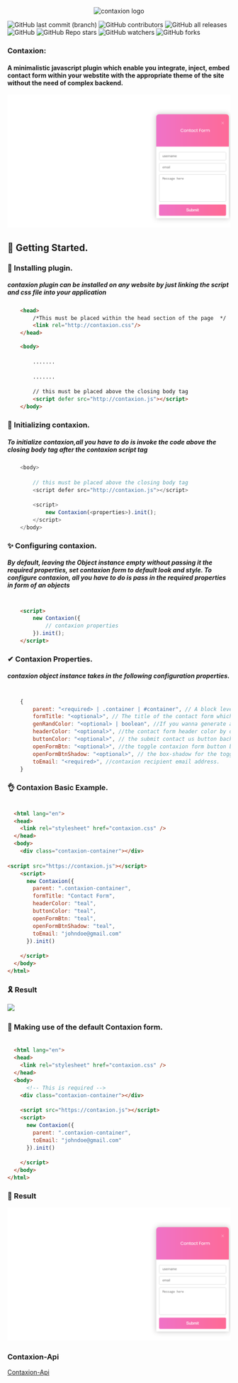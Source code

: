 <p align="center">
<img width=300px height=300px src="https://raw.githubusercontent.com/Benrobo/contaxion/main/lib/img/logo.png?token=APSXSWB3TJZEEGHMO2MKEQLBOYFZS" alt="contaxion logo">
</p>

![GitHub last commit (branch)](https://img.shields.io/github/last-commit/benrobo/contaxion/main?style=for-the-badge)
![GitHub contributors](https://img.shields.io/github/contributors/benrobo/contaxion?style=for-the-badge)
![GitHub all releases](https://img.shields.io/github/downloads/benrobo/contaxion/total?style=for-the-badge)
![GitHub](https://img.shields.io/github/license/benrobo/contaxion?style=for-the-badge)
![GitHub Repo stars](https://img.shields.io/github/stars/benrobo/contaxion?style=for-the-badge)
![GitHub watchers](https://img.shields.io/github/watchers/benrobo/contaxion?style=for-the-badge)
![GitHub forks](https://img.shields.io/github/forks/benrobo/contaxion?style=for-the-badge)

### Contaxion:
#### A minimalistic javascript plugin which enable you integrate, inject, embed contact form within your webstite with the appropriate theme of the site without the need of complex backend.
<img src="https://raw.githubusercontent.com/Benrobo/contaxion/main/img/screenshot/screenshot1.PNG">

## 🏁 Getting Started.


### 🎉 Installing plugin.

##### contaxion plugin can be installed on any website by just linking the script and css file into your application


```html
    <head>
        /*This must be placed within the head section of the page  */
        <link rel="http://contaxion.css"/>
    </head>
```

```html
    <body>

        .......

        .......

        // this must be placed above the closing body tag
        <script defer src="http://contaxion.js"></script>
    </body>
```

### 🎁 Initializing contaxion.

##### To initialize contaxion,all you have to do is invoke the code above the closing body tag after the contaxion script tag

```javascript
    <body>

        // this must be placed above the closing body tag
        <script defer src="http://contaxion.js"></script>

        <script>
            new Contaxion(<properties>).init();
        </script>
    </body>
```

### ✨ Configuring contaxion.

##### By default, leaving the Object instance empty without passing it the required properties, set contaxion form to default look and style. To configure contaxion, all you have to do is pass in the required properties in form of an objects

```html

    <script>
        new Contaxion({
            // contaxion properties
        }).init();
    </script>
```

### ✔ Contaxion Properties.

##### contaxion object instance takes in the following configuration properties. 

```javascript

    {
        parent: "<required> | .container | #container", // A block level html container element eg (div)
        formTitle: "<optional>", // The title of the contact form which should get displayed, by default is set to 'Contact Us' eg (red, #0000, rgb(0,255,0))
        genRandColor: "<optional> | boolean", //If you wanna generate a random color in for your contact form, setting this to (true) and not setting the (headerColor && buttonColor && buttonColor) would generate random color
        headerColor: "<optional>", //the contact form header color by default is set to a pink background color eg (red, #0000, rgb(0,255,0))
        buttonColor: "<optional>", // the submit contact us button background color by default is set to the header background color, eg (red, #0000, rgb(0,255,0))
        openFormBtn: "<optional>", //the toggle contaxion form button background color
        openFormBtnShadow: "<optional>", // the box-shadow for the toggle contaxion form button
        toEmail: "<required>", //contaxion recipient email address.
    }
```

### 👌 Contaxion Basic Example.

```html

  <html lang="en">
  <head>
    <link rel="stylesheet" href="contaxion.css" />
  </head>
  <body>
    <div class="contaxion-container"></div>

<script src="https://contaxion.js"></script>
    <script>
      new Contaxion({
        parent: ".contaxion-container",
        formTitle: "Contact Form",
        headerColor: "teal",
        buttonColor: "teal",
        openFormBtn: "teal",
        openFormBtnShadow: "teal",
        toEmail: "johndoe@gmail.com"
      }).init()
      
    </script>
  </body>
</html>
```

### 🎗 Result

<img src="https://raw.githubusercontent.com/Benrobo/contaxion/main/lib/img/screenshot/screenshot3.PNG">

### 💎 Making use of the default Contaxion form.

```html

  <html lang="en">
  <head>
    <link rel="stylesheet" href="contaxion.css" />
  </head>
  <body>
      <!-- This is required -->
    <div class="contaxion-container"></div>

    <script src="https://contaxion.js"></script>
    <script>
      new Contaxion({
        parent: ".contaxion-container",
        toEmail: "johndoe@gmail.com"
      }).init()
      
    </script>
  </body>
</html>
```
### 🎉 Result

<img src="https://raw.githubusercontent.com/Benrobo/contaxion/main/img/screenshot/screenshot1.PNG">

### Contaxion-Api

[Contaxion-Api](https://github.com/Benrobo/contaxion-api)